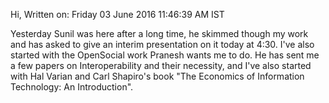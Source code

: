 Hi,
Written on: Friday 03 June 2016 11:46:39 AM IST

Yesterday Sunil was here after a long time, he skimmed though my work and has
asked to give an interim presentation on it today at 4:30. I've also started
with the OpenSocial work Pranesh wants me to do. He has sent me a few papers on
Interoperability and their necessity, and I've also started with Hal Varian and
Carl Shapiro's book "The Economics of Information Technology: An Introduction".
